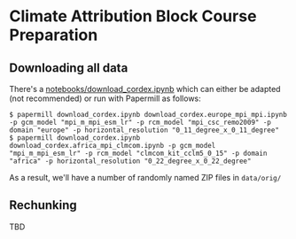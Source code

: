 # Climate Attribution Block Course Preparation

## Downloading all data

There's a [notebooks/download_cordex.ipynb](notebooks/download_cordex.ipynb) which can either be adapted (not recommended) or run with Papermill as follows:
```shell
$ papermill download_cordex.ipynb download_cordex.europe_mpi_mpi.ipynb -p gcm_model "mpi_m_mpi_esm_lr" -p rcm_model "mpi_csc_remo2009" -p domain "europe" -p horizontal_resolution "0_11_degree_x_0_11_degree"
$ papermill download_cordex.ipynb download_cordex.africa_mpi_clmcom.ipynb -p gcm_model "mpi_m_mpi_esm_lr" -p rcm_model "clmcom_kit_cclm5_0_15" -p domain "africa" -p horizontal_resolution "0_22_degree_x_0_22_degree"
```
As a result, we'll have a number of randomly named ZIP files in `data/orig/`

## Rechunking 

TBD